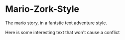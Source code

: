Mario-Zork-Style
================

The mario story, in a fantstic text adventure style.


Here is some interesting text that won't cause a conflict



